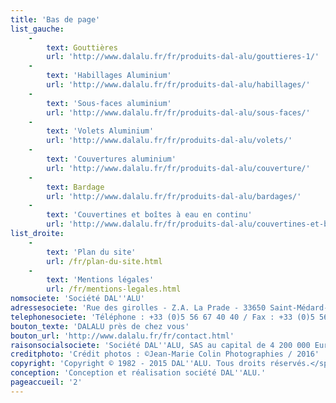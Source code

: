 ```yaml
---
title: 'Bas de page'
list_gauche:
    -
        text: Gouttières
        url: 'http://www.dalalu.fr/fr/produits-dal-alu/gouttieres-1/'
    -
        text: 'Habillages Aluminium'
        url: 'http://www.dalalu.fr/fr/produits-dal-alu/habillages/'
    -
        text: 'Sous-faces aluminium'
        url: 'http://www.dalalu.fr/fr/produits-dal-alu/sous-faces/'
    -
        text: 'Volets Aluminium'
        url: 'http://www.dalalu.fr/fr/produits-dal-alu/volets/'
    -
        text: 'Couvertures aluminium'
        url: 'http://www.dalalu.fr/fr/produits-dal-alu/couverture/'
    -
        text: Bardage
        url: 'http://www.dalalu.fr/fr/produits-dal-alu/bardages/'
    -
        text: 'Couvertines et boîtes à eau en continu'
        url: 'http://www.dalalu.fr/fr/produits-dal-alu/couvertines-et-boites-a-eau/'
list_droite:
    -
        text: 'Plan du site'
        url: /fr/plan-du-site.html
    -
        text: 'Mentions légales'
        url: /fr/mentions-legales.html
nomsociete: 'Société DAL''ALU'
adressesociete: 'Rue des girolles - Z.A. La Prade - 33650 Saint-Médard-d''Eyrans'
telephonesociete: 'Téléphone : +33 (0)5 56 67 40 40 / Fax : +33 (0)5 56 67 40 50'
bouton_texte: 'DALALU près de chez vous'
bouton_url: 'http://www.dalalu.fr/fr/contact.html'
raisonsocialsociete: 'Société DAL''ALU, SAS au capital de 4 200 000 Euros - B 438 705 238 R.C.S BORDEAUX - N° TVA intracommunautaire : FR35 438 705 238'
creditphoto: 'Crédit photos : ©Jean-Marie Colin Photographies / 2016'
copyright: 'Copyright © 1982 - 2015 DAL''ALU. Tous droits réservés.</span>'
conception: 'Conception et réalisation société DAL''ALU.'
pageaccueil: '2'
---
```



